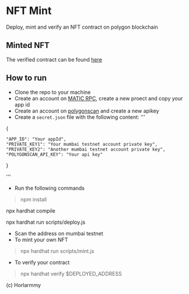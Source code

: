 # NFT Mint

Deploy, mint and verify an NFT contract on polygon blockchain
## Minted NFT

The verified contract can be found [here](https://mumbai.polygonscan.com/address/0x2b7f9f8e33e6c3ad8f4a4941880a768d5c4f2834)

## How to run

- Clone the repo to your machine
- Create an account on [MATIC RPC](https://rpc.maticvigil.com/), create a new proect and copy your app id
- Create an account on [polygonscan](https://polygonscan.com/register) and create a new apikey
- Create a `secret.json` file with the following content:
'''

 {

 	"APP_ID": "Your appId",
	"PRIVATE_KEY1": "Your mumbai testnet account private key",
	"PRIVATE_KEY2": "Another mumbai testnet account private key",
	"POLYGONSCAN_API_KEY": "Your api key"

}

'''

- Run the following commands
> npm install

npx hardhat compile

npx hardhat run scripts/deploy.js

- Scan the address on mumbai testnet
- To mint your own NFT
> npx hardhat run scripts/mint.js

- To verify your contract
> npx hardhat verify $DEPLOYED_ADDRESS

(c) Horlarmmy

